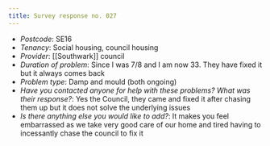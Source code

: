 ```yaml
---
title: Survey response no. 027
---
```


- *Postcode*: SE16    
- *Tenancy*: Social housing, council housing  
- *Provider*: [[Southwark]] council
- *Duration of problem*: Since I was 7/8 and I am now 33. They have fixed it but it always comes back
- *Problem type*: Damp and mould (both ongoing)  
- *Have you contacted anyone for help with these problems? What was their response?*: Yes the Council, they came and fixed it after chasing them up but it does not solve the underlying issues   
- *Is there anything else you would like to add?*: It makes you feel embarrassed as we take very good care of our home and tired having to incessantly chase the council to fix it